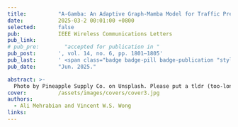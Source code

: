 ```yaml
---
title:          "A-Gamba: An Adaptive Graph-Mamba Model for Traffic Prediction in Wireless Cellular Networks"
date:           2025-03-2 00:01:00 +0800
selected:       false
pub:            IEEE Wireless Communications Letters
pub_link:       
# pub_pre:        "accepted for publication in "
pub_post:       ', vol. 14, no. 6, pp. 1801–1805'
pub_last:       ' <span class="badge badge-pill badge-publication "style="background-color: #26bf21; color: white;">Traffic Prediction</span>'
pub_date:       "Jun. 2025."

abstract: >-
  Photo by Pineapple Supply Co. on Unsplash. Please put a tldr (too-long-didnt-read, 1~2 sentences) of your publication here. It is not recommended to put the actual abstract here because it is usually too long to fit in. $\LaTeX$ is supported. $a=b+c$.
cover:          /assets/images/covers/cover3.jpg
authors:
  - Ali Mehrabian and Vincent W.S. Wong
links:
---
```

